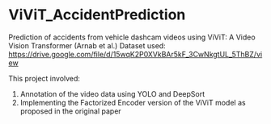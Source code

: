 # ViViT_AccidentPrediction
Prediction of accidents from vehicle dashcam videos using ViViT: A Video Vision Transformer (Arnab et al.)
Dataset used: https://drive.google.com/file/d/15wqK2P0XVkBAr5kF_3CwNkgtUL_5ThBZ/view

This project involved:
1. Annotation of the video data using YOLO and DeepSort
2. Implementing the Factorized Encoder version of the ViViT model as proposed in the original paper
